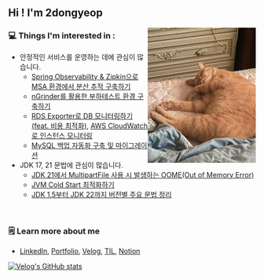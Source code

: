 ## Hi ! I'm 2dongyeop


<img align="right" src="https://github.com/2dongyeop/2dongyeop/blob/main/horong.jpeg" width=220 />



### 💻 Things I'm interested in :
- 안정적인 서비스를 운영하는 데에 관심이 많습니다.
  - [Spring Observability & Zipkin으로 MSA 환경에서 분산 추적 구축하기](https://velog.io/@dongvelop/Spring-Boot-Observability-%EB%B6%84%EC%82%B0-%EC%B6%94%EC%A0%81%EA%B3%BC-%EC%84%B1%EB%8A%A5-%EB%AA%A8%EB%8B%88%ED%84%B0%EB%A7%81)
  - [nGrinder를 활용한 부하테스트 환경 구축하기](https://github.com/2dongyeop/nGrinder-practice)
  - [RDS Exporter로 DB 모니터링하기(feat. 비용 최적화)](https://velog.io/@dongvelop/AWS-RDS-Exporter%EB%A1%9C-%EB%B9%84%EC%9A%A9-%EC%B5%9C%EC%A0%81%ED%99%94%ED%95%98%EA%B8%B0), [AWS CloudWatch로 인스턴스 모니터링](https://velog.io/@dongvelop/AWS-CloudWatch)
  - [MySQL 백업 자동화 구축 및 마이그레이션](https://velog.io/@dongvelop/MySQL-mysqldump%EB%A1%9C-DB-%EB%A7%88%EC%9D%B4%EA%B7%B8%EB%A0%88%EC%9D%B4%EC%85%98%ED%95%98%EA%B8%B0)
- JDK 17, 21 문법에 관심이 많습니다.
  - [JDK 21에서 MultipartFile 사용 시 발생하는 OOME(Out of Memory Error)](https://github.com/2dongyeop/springboot-jdk21-occurs-oom)
  - [JVM Cold Start 최적화하기](https://velog.io/@dongvelop/Spring-Boot-JVM-Cold-Start-%EC%B5%9C%EC%A0%81%ED%99%94%ED%95%98%EA%B8%B0)
  - [JDK 1.5부터 JDK 22까지 버전별 주요 문법 정리](https://velog.io/@dongvelop/JDK-21%EC%9D%B4-%EC%B6%9C%EC%8B%9C%EB%90%98%EC%97%88%EB%8B%A4.-%EC%B5%9C%EC%8B%A0-%EB%AC%B8%EB%B2%95%EC%9D%80-%EC%82%B4%ED%8E%B4%EB%B4%90%EC%95%BC%EC%A7%80)
  

<br/>

### 🗒 Learn more about me
- [LinkedIn](https://www.linkedin.com/in/2dongyeop/), [Portfolio](https://www.notion.so/leedongyeop/2-ab17ef333a9943e8b65ccb4d789db361), [Velog](https://velog.io/@dongvelop), [TIL](https://github.com/2dongyeop/TIL), [Notion](https://www.notion.so/leedongyeop/Dongvelop-s-Notion-ver-2aa4b1990311424789421e0c3cae453e)

<!-- [![trophy](https://github-profile-trophy.vercel.app/?username=2dongyeop&no-frame=true&row=1)](https://github.com/ryo-ma/github-profile-trophy) -->

[![Velog's GitHub stats](https://velog-readme-stats.vercel.app/api/list?name=dongvelop)](https://velog.io/@dongvelop) 



<!-- ```Java
@Slf4j
@Component
@RequiredArgsConstructor
public class Introduction {

    private final LeeDongyeop leeDongyeop;
    
    @PostConstruct
    private void init() {
        log.info("I am interested in stable service operation!");
        log.info("Prepare for failure, monitoring and quick recovery.");
    }
    
    @PreDestroy
    public void close() {
        log.info("Thank you for visiting. Look at my cute cat.");
    }
}

``` -->

